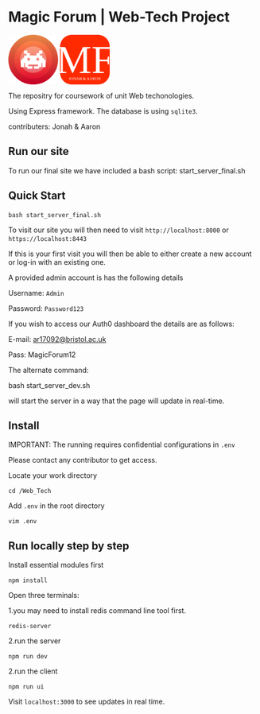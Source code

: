 
# Magic Forum | Web-Tech Project

<img src="https://github.com/JonahLyu/Web-Tech/blob/master/public/logo.svg" width = "100" height = "100" alt="logo1" align=center style="display:inline;"/> <img src="https://github.com/JonahLyu/Web-Tech/blob/master/public/logo2.svg" width = "100" height = "100" alt="logo2" align=center style="display:inline;"/>

The repositry for coursework of unit Web techonologies.

Using Express framework. The database is using `sqlite3`.

contributers: Jonah & Aaron

## Run our site

To run our final site we have included a bash script: start_server_final.sh

## Quick Start
```shell
bash start_server_final.sh
```

To visit our site you will then need to visit `http://localhost:8000` or `https://localhost:8443`

If this is your first visit you will then be able to either create a new account or log-in with an existing one.

A provided admin account is has the following details


Username: `Admin`

Password: `Password123`


If you wish to access our Auth0 dashboard the details are as follows:

E-mail: ar17092@bristol.ac.uk

Pass: MagicForum12

The alternate command:

bash start_server_dev.sh

will start the server in a way that the page will update in real-time.


## Install

IMPORTANT: The running requires confidential configurations in `.env`

Please contact any contributor to get access.

Locate your work directory

```shell
cd /Web_Tech
```

Add `.env` in the root directory

```shell
vim .env
```


## Run locally step by step

Install essential modules first

```shell
npm install
```

Open three terminals:

1.you may need to install redis command line tool first.
```shell
redis-server
```

2.run the server
```shell
npm run dev
```

2.run the client
```shell
npm run ui
```
Visit `localhost:3000` to see updates in real time.

